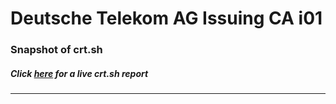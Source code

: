 # Deutsche Telekom AG Issuing CA i01
### Snapshot of crt.sh
##### Click [here](https://crt.sh/?q=93A65F142BAD10D7F440DE30756ECE515DC4515F3E95ED701F7C9429C7D999EF) for a live crt.sh report

---
